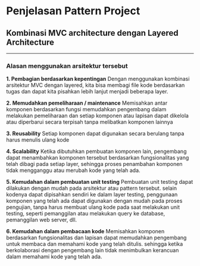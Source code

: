 # Penjelasan Pattern Project

## Kombinasi MVC architecture dengan Layered Architecture

---

### Alasan menggunakan arsitektur tersebut

**1. Pembagian berdasarkan kepentingan**
Dengan menggunakan kombinasi arsitektur MVC dengan layered, kita bisa membagi file kode berdasarkan tugas dan dapat kita pisahkan lebih lanjut menjadi beberapa layer.

**2. Memudahkan pemeliharaan / maintenance**
Memisahkan antar komponen berdasarkan fungsi memudahkan pengembang dalam melakukan pemeliharaan dan setiap komponen atau lapisan dapat dikelola atau diperbarui secara terpisah tanpa melibatkan komponen lainnya

**3. Reusability**
Setiap komponen dapat digunakan secara berulang tanpa harus menulis ulang kode

**4. Scalability**
Ketika dibutuhkan pembuatan komponen lain, pengembang dapat menambahkan komponen tersebut berdasarkan fungsionalitas yang telah dibagi pada setiap layer, sehingga proses penambahan komponen tidak mengganggu atau merubah kode yang telah ada.

**5. Kemudahan dalam pembuatan unit testing**
Pembuatan unit testing dapat dilakukan dengan mudah pada arsitektur atau pattern tersebut. selain kodenya dapat dipisahkan sendiri ke dalam layer testing, penggunaan komponen yang telah ada dapat digunakan dengan mudah pada proses pengujian, tanpa harus membuat ulang kode pada saat melakukan unit testing, seperti pemanggilan atau melakukan query ke database, pemanggilan web server, dll.

**6. Kemudahan dalam pembacaan kode**
Memisahkan komponen berdasarkan fungsionalitas dan lapisan dapat memudahkan pengembang untuk membaca dan memahami kode yang telah ditulis. sehingga ketika berkolaborasi dengan pengembang lain tidak menimbulkan kerancuan dalam memahami kode yang telah ada.
